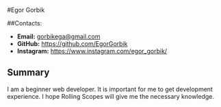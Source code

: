 #Egor Gorbik

##Contacts:

* **Email:** gorbikega@gmail.com 
* **GitHub:** https://github.com/EgorGorbik
* **Instagram:** https://www.instagram.com/egor_gorbik/

## Summary

I am a beginner web developer. It is important for me to get development experience. I hope Rolling Scopes will give me the necessary knowledge. 
